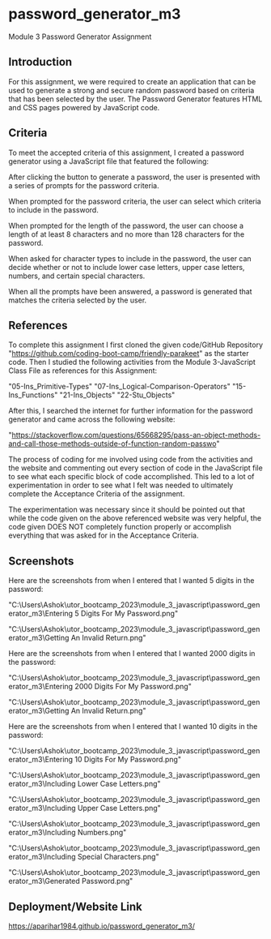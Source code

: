 # password_generator_m3
Module 3 Password Generator Assignment

## Introduction
For this assignment, we were required to create an application that can be used to generate a strong and secure random password based on criteria that has been selected by the user. The Password Generator features HTML and CSS pages powered by JavaScript code.

## Criteria
To meet the accepted criteria of this assignment, I created a password generator using a JavaScript file that featured the following:

After clicking the button to generate a password, the user is presented with a series of prompts for the password criteria.

When prompted for the password criteria, the user can select which criteria to include in the password.

When prompted for the length of the password, the user can choose a length of at least 8 characters and no more than 128 characters for the password.

When asked for character types to include in the password, the user can decide whether or not to include lower case letters, upper case letters, numbers, and certain special characters.

When all the prompts have been answered, a password is generated that matches the criteria selected by the user.

## References

To complete this assignment I first cloned the given code/GitHub Repository "https://github.com/coding-boot-camp/friendly-parakeet" as the starter code.  Then I studied the following activities from the Module 3-JavaScript Class File as references for this Assignment:

"05-Ins_Primitive-Types" 
"07-Ins_Logical-Comparison-Operators" 
"15-Ins_Functions"
"21-Ins_Objects"
"22-Stu_Objects"

After this, I searched the internet for further information for the password generator and came across the following website:

"https://stackoverflow.com/questions/65668295/pass-an-object-methods-and-call-those-methods-outside-of-function-random-passwo"

The process of coding for me involved using code from the activities and the website and commenting out every section of code in the JavaScript file to see what each specific block of code accomplished. This led to a lot of experimentation in order to see what I felt was needed to ultimately complete the Acceptance Criteria of the assignment.

The experimentation was necessary since it should be pointed out that while the code given on the above referenced website was very helpful, the code given DOES NOT completely function properly or accomplish everything that was asked for in the Acceptance Criteria.

## Screenshots

Here are the screenshots from when I entered that I wanted 5 digits in the password:

"C:\Users\Ashok\utor_bootcamp_2023\module_3_javascript\password_generator_m3\Entering 5 Digits For My Password.png"

"C:\Users\Ashok\utor_bootcamp_2023\module_3_javascript\password_generator_m3\Getting An Invalid Return.png"

Here are the screenshots from when I entered that I wanted 2000 digits in the password:

"C:\Users\Ashok\utor_bootcamp_2023\module_3_javascript\password_generator_m3\Entering 2000 Digits For My Password.png"

"C:\Users\Ashok\utor_bootcamp_2023\module_3_javascript\password_generator_m3\Getting An Invalid Return.png"

Here are the screenshots from when I entered that I wanted 10 digits in the password:

"C:\Users\Ashok\utor_bootcamp_2023\module_3_javascript\password_generator_m3\Entering 10 Digits For My Password.png"

"C:\Users\Ashok\utor_bootcamp_2023\module_3_javascript\password_generator_m3\Including Lower Case Letters.png"

"C:\Users\Ashok\utor_bootcamp_2023\module_3_javascript\password_generator_m3\Including Upper Case Letters.png"

"C:\Users\Ashok\utor_bootcamp_2023\module_3_javascript\password_generator_m3\Including Numbers.png"

"C:\Users\Ashok\utor_bootcamp_2023\module_3_javascript\password_generator_m3\Including Special Characters.png"

"C:\Users\Ashok\utor_bootcamp_2023\module_3_javascript\password_generator_m3\Generated Password.png"


## Deployment/Website Link

https://aparihar1984.github.io/password_generator_m3/